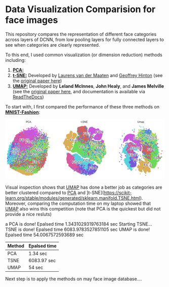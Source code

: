 # Data Visualization Comparision for face images

This repository compares the representation of different face categories across layers of DCNN, from low pooling layers for fully connected layers to see when categories are clearly represented.

To this end, I used common visualization (or dimension reduction) methods including:
1. [**PCA:**](https://scikit-learn.org/stable/modules/generated/sklearn.decomposition.PCA.html)
2. [**t-SNE:**](https://scikit-learn.org/stable/modules/generated/sklearn.manifold.TSNE.html) Developed by [Laurens van der Maaten](http://lvdmaaten.github.io/) and [Geoffrey Hinton](http://www.cs.toronto.edu/~hinton/) (see the [original paper here](http://jmlr.csail.mit.edu/papers/volume9/vandermaaten08a/vandermaaten08a.pdf))
3. [**UMAP:**](https://github.com/lmcinnes/umap) Developed by **Leland McInnes**, **John Healy**, and **James Melville** (see the [original paper here](https://arxiv.org/abs/1802.03426), and documentation is available via [ReadTheDocs](https://umap-learn.readthedocs.io))

To start with, I first compared the performance of these three methods on [**MNIST-Fashion**](https://github.com/zalandoresearch/fashion-mnist):

![Results](MNIST_Fashion_visualization.png)


Visual inspection shows that [UMAP](https://github.com/lmcinnes/umap) has done a better job as categories are better clustered compared to [PCA](https://scikit-learn.org/stable/modules/generated/sklearn.decomposition.PCA.html) and ]t-SNE](https://scikit-learn.org/stable/modules/generated/sklearn.manifold.TSNE.html). Moreover, comparing the computation time on my laptop showed that [UMAP](https://github.com/lmcinnes/umap) also wins this competition (note that PCA is the quickest but did not provide a nice resluts)

a
PCA is done! Epalsed time 1.3431029319763184 sec
Starting TSNE...
TSNE is done! Epalsed time 6083.9783527851105 sec
UMAP is done! Epalsed time 54.0067572593689 sec

| Method | Epalsed time |
| --- | --- |
| PCA | 1.34 sec |
| TSNE | 6083.97 sec |
| UMAP | 54 sec |

Next step is to apply the methods on may face image database.... 
